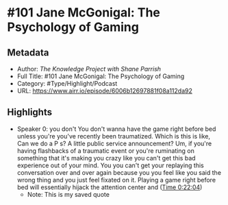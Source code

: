 # \#101 Jane McGonigal: The Psychology of Gaming

## Metadata

* Author: *The Knowledge Project with Shane Parrish*
* Full Title: #101 Jane McGonigal: The Psychology of Gaming
* Category: #Type/Highlight/Podcast
* URL: https://www.airr.io/episode/6006b12697881f08a112da92

## Highlights

* Speaker 0: you don't You don't wanna have the game right before bed unless you're you've recently been traumatized. Which is this is like, Can we do a P s? A little public service announcement? Um, if you're having flashbacks of a traumatic event or you're ruminating on something that it's making you crazy like you can't get this bad experience out of your mind. You you can't get your replaying this conversation over and over again because you you feel like you said the wrong thing and you just feel fixated on it. Playing a game right before bed will essentially hijack the attention center and ([Time 0:22:04](https://www.airr.io/quote/600ec68ac076af4f67abb028))
  * Note: This is my saved quote
